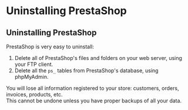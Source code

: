 # Uninstalling PrestaShop

## Uninstalling PrestaShop <a id="UninstallingPrestaShop-UninstallingPrestaShop"></a>

PrestaShop is very easy to uninstall:

1. Delete all of PrestaShop's files and folders on your web server, using your FTP client.
2. Delete all the `ps_` tables from PrestaShop's database, using phpMyAdmin.

You will lose all information registered to your store: customers, orders, invoices, products, etc.  
This cannot be undone unless you have proper backups of all your data.

